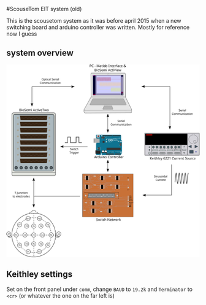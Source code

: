 #ScouseTom EIT system (old)

This is the scousetom system as it was before april 2015 when a new switching board and arduino controller was written. Mostly for reference now I guess

## system overview

![sysoverview](figures/STOverview.svg "System Overview")

## Keithley settings
Set on the front panel under `comm`, change `BAUD` to `19.2k` and `Terminator` to `<cr>` (or whatever the one on the far left is)
